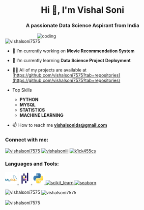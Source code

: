 <h1 align="center">Hi 👋, I'm Vishal Soni</h1>
<h3 align="center">A passionate Data Science Aspirant from India</h3>

<img align="right" alt="coding" width="400" src="https://media.tenor.com/NOYF3f82b_gAAAAC/programmer.gif">

<p align="left"> <img src="https://komarev.com/ghpvc/?username=vishalsoni7575&label=Profile%20views&color=0e75b6&style=flat" alt="vishalsoni7575" /> </p>

- 🔭 I’m currently working on **Movie Recommendation System**

- 🌱 I’m currently learning **Data Science Project Deployment**

- 👨‍💻 All of my projects are available at [https://github.com/vishalsoni7575?tab=repositories](https://github.com/vishalsoni7575?tab=repositories)

- Top Skills 
     * **PYTHON**
     * **MYSQL** 
     * **STATISTICS** 
     * **MACHINE LEARNING**

- 📫 How to reach me **vishalsonids@gmail.com**

<h3 align="left">Connect with me:</h3>
<p align="left">
<a href="https://linkedin.com/in/vishalsoni7575" target="blank"><img align="center" src="https://raw.githubusercontent.com/rahuldkjain/github-profile-readme-generator/master/src/images/icons/Social/linked-in-alt.svg" alt="vishalsoni7575" height="30" width="40" /></a>
<a href="https://kaggle.com/vishalsoniii" target="blank"><img align="center" src="https://raw.githubusercontent.com/rahuldkjain/github-profile-readme-generator/master/src/images/icons/Social/kaggle.svg" alt="vishalsoniii" height="30" width="40" /></a>
<a href="https://www.hackerrank.com/k1ck455cs" target="blank"><img align="center" src="https://raw.githubusercontent.com/rahuldkjain/github-profile-readme-generator/master/src/images/icons/Social/hackerrank.svg" alt="k1ck455cs" height="30" width="40" /></a>
</p>

<h3 align="left">Languages and Tools:</h3>
<p align="left"> <a href="https://www.mysql.com/" target="_blank" rel="noreferrer"> <img src="https://raw.githubusercontent.com/devicons/devicon/master/icons/mysql/mysql-original-wordmark.svg" alt="mysql" width="40" height="40"/> </a> <a href="https://pandas.pydata.org/" target="_blank" rel="noreferrer"> <img src="https://raw.githubusercontent.com/devicons/devicon/2ae2a900d2f041da66e950e4d48052658d850630/icons/pandas/pandas-original.svg" alt="pandas" width="40" height="40"/> </a> <a href="https://www.python.org" target="_blank" rel="noreferrer"> <img src="https://raw.githubusercontent.com/devicons/devicon/master/icons/python/python-original.svg" alt="python" width="40" height="40"/> </a> <a href="https://scikit-learn.org/" target="_blank" rel="noreferrer"> <img src="https://upload.wikimedia.org/wikipedia/commons/0/05/Scikit_learn_logo_small.svg" alt="scikit_learn" width="40" height="40"/> </a> <a href="https://seaborn.pydata.org/" target="_blank" rel="noreferrer"> <img src="https://seaborn.pydata.org/_images/logo-mark-lightbg.svg" alt="seaborn" width="40" height="40"/> </a> </p>

<p><img align="left" src="https://github-readme-stats.vercel.app/api/top-langs?username=vishalsoni7575&show_icons=true&locale=en&layout=compact" alt="vishalsoni7575" /></p>

<p>&nbsp;<img align="center" src="https://github-readme-stats.vercel.app/api?username=vishalsoni7575&show_icons=true&locale=en" alt="vishalsoni7575" /></p>

<p><img align="center" src="https://github-readme-streak-stats.herokuapp.com/?user=vishalsoni7575&" alt="vishalsoni7575" /></p>

